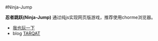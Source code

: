 #Ninja-Jump

**忍者跳跃(Ninja-Jump)**
通过纯js实现网页版游戏，推荐使用chorme浏览器。


* <a href="http://www.tarqat.com/ninja——jump/index.html" target="_blank">我也玩一下</a>
* blog <a href="http://www.tarqat.com" target="_blank">TARQAT</a>

